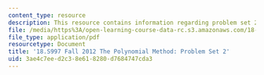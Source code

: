 ```yaml
---
content_type: resource
description: This resource contains information regarding problem set 2.
file: /media/https%3A/open-learning-course-data-rc.s3.amazonaws.com/18-s997-the-polynomial-method-fall-2012/3ae4c7eed2c38e618280d7684747cda3_MIT18_S997F12_pset2.pdf
file_type: application/pdf
resourcetype: Document
title: '18.S997 Fall 2012 The Polynomial Method: Problem Set 2'
uid: 3ae4c7ee-d2c3-8e61-8280-d7684747cda3
---
```

